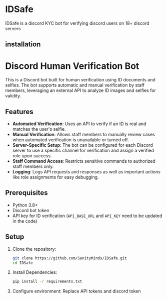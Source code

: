 # IDSafe
IDSafe is a discord KYC bot for verifying discord users on 18+ discord servers


## installation
# Discord Human Verification Bot

This is a Discord bot built for human verification using ID documents and selfies. The bot supports automatic and manual verification by staff members, leveraging an external API to analyze ID images and selfies for validity.

## Features

- **Automated Verification**: Uses an API to verify if an ID is real and matches the user's selfie.
- **Manual Verification**: Allows staff members to manually review cases when automated verification is unavailable or turned off.
- **Server-Specific Setup**: The bot can be configured for each Discord server to use a specific channel for verification and assign a verified role upon success.
- **Staff Command Access**: Restricts sensitive commands to authorized staff members only.
- **Logging**: Logs API requests and responses as well as important actions like role assignments for easy debugging.

## Prerequisites

- Python 3.8+
- Discord bot token
- API key for ID verification (`API_BASE_URL` and `API_KEY` need to be updated in the code)

## Setup

1. Clone the repository:
   ```bash
   git clone https://github.com/SanityMinds/IDSafe.git
   cd IDSafe

2. Install Dependencies:
   ```bash
   pip install -r requirements.txt

3. Configure environment:
   Replace API tokens and discord token

